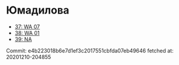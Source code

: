# Юмадилова
- [37: WA 07](37.md)
- [38: WA 01](38.md)
- [39: NA](39.md)

Commit: e4b223018b6e7d1ef3c2017551cbfda07eb49646
 fetched at: 20201210-204855
